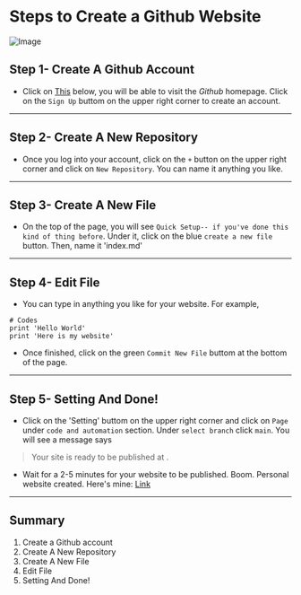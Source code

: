 # Steps to Create a Github Website
![Image](https://www.google.com/url?sa=i&url=https%3A%2F%2Fzhuanlan.zhihu.com%2Fp%2F97782842&psig=AOvVaw3qFaYXiUxwIcmB6PveyVL4&ust=1649442777369000&source=images&cd=vfe&ved=0CAoQjRxqFwoTCMDH_LDLgvcCFQAAAAAdAAAAABAJ)

## Step 1- Create A Github Account
* Click on [This](https://github.com) below, you will be able to visit the *Github* homepage. Click on the `Sign Up` buttom on the upper right corner to create an account.
---

## Step 2- Create A New Repository
* Once you log into your account, click on the `+` button on the upper right corner and click on `New Repository`. You can name it anything you like.
---

## Step 3- Create A New File
* On the top of the page, you will see `Quick Setup-- if you've done this kind of thing before`. Under it, click on the blue `create a new file` button. Then, name it 'index.md'
---

## Step 4- Edit File
* You can type in anything you like for your website. For example, 
```
# Codes
print 'Hello World'
print 'Here is my website'
```
* Once finished, click on the green `Commit New File` buttom at the bottom of the page. 
--- 

## Step 5- Setting And Done!
* Click on the 'Setting' buttom on the upper right corner and click on `Page` under `code and automation` section. Under `select branch` click `main`. You will see a message says 
> Your site is ready to be published at <url here>.
* Wait for a 2-5 minutes for your website to be published. Boom. Personal website created. 
Here's mine: [Link](https://Char15Xu.github.io/cse15l-lab-reports/index.html)
--- 
  
## Summary
1. Create a Github account
2. Create A New Repository
3. Create A New File
4. Edit File
5. Setting And Done!
  





